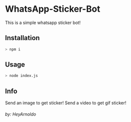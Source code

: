 # WhatsApp-Sticker-Bot
 This is a simple whatsapp sticker bot! 

## Installation
```bash
> npm i
```

## Usage
```bash
> node index.js
```

## Info

Send an image to get sticker!
Send a video to get gif sticker!

###### by: HeyArnoldo
